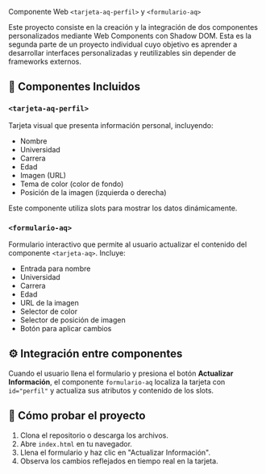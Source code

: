 Componente Web ```<tarjeta-aq-perfil>``` y ```<formulario-aq>```

Este proyecto consiste en la creación y la integración de dos componentes personalizados mediante Web Components con Shadow DOM. Esta es la segunda parte de un proyecto individual cuyo objetivo es aprender a desarrollar interfaces personalizadas y reutilizables sin depender de frameworks externos.

## 🧩 Componentes Incluidos

### `<tarjeta-aq-perfil>`
Tarjeta visual que presenta información personal, incluyendo:
- Nombre
- Universidad
- Carrera
- Edad
- Imagen (URL)
- Tema de color (color de fondo)
- Posición de la imagen (izquierda o derecha)

Este componente utiliza slots para mostrar los datos dinámicamente.

### `<formulario-aq>`
Formulario interactivo que permite al usuario actualizar el contenido del componente `<tarjeta-aq>`. Incluye:
- Entrada para nombre
- Universidad
- Carrera
- Edad
- URL de la imagen
- Selector de color
- Selector de posición de imagen
- Botón para aplicar cambios

## ⚙️ Integración entre componentes

Cuando el usuario llena el formulario y presiona el botón **Actualizar Información**, el componente `formulario-aq` localiza la tarjeta con `id="perfil"` y actualiza sus atributos y contenido de los slots.

## 🚀 Cómo probar el proyecto

1. Clona el repositorio o descarga los archivos.
2. Abre `index.html` en tu navegador.
3. Llena el formulario y haz clic en "Actualizar Información".
4. Observa los cambios reflejados en tiempo real en la tarjeta.